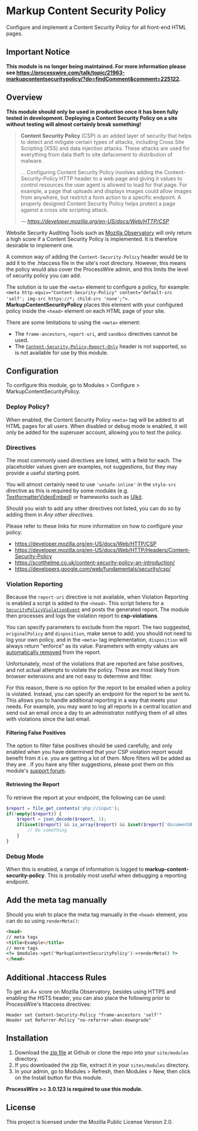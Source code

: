 # Markup Content Security Policy
Configure and implement a Content Security Policy for all front-end HTML pages.

## Important Notice

**This module is no longer being maintained. For more information please see https://processwire.com/talk/topic/21963-markupcontentsecuritypolicy/?do=findComment&comment=225122.**

## Overview

**This module should only be used in production once it has been fully tested in development. Deploying a Content Security Policy on a site without testing will almost certainly break something!**

> **Content Security Policy** (CSP) is an added layer of security that helps to detect and mitigate certain types of attacks, including Cross Site Scripting (XSS) and data injection attacks. These attacks are used for everything from data theft to site defacement to distribution of malware.
>
> ... Configuring Content Security Policy involves adding the Content-Security-Policy HTTP header to a web page and giving it values to control resources the user agent is allowed to load for that page. For example, a page that uploads and displays images could allow images from anywhere, but restrict a form action to a specific endpoint. A properly designed Content Security Policy helps protect a page against a cross site scripting attack.
>
> &mdash; <cite>https://developer.mozilla.org/en-US/docs/Web/HTTP/CSP</cite>

Website Security Auditing Tools such as [Mozilla Observatory](https://observatory.mozilla.org/) will only return a high score if a Content Security Policy is implemented. It is therefore desirable to implement one.

A common way of adding the `Content-Security-Policy` header would be to add it to the .htaccess file in the site's root directory. However, this means the policy would also cover the ProcessWire admin, and this limits the level of security policy you can add.

The solution is to use the `<meta>` element to configure a policy, for example: `<meta http-equiv="Content-Security-Policy" content="default-src 'self'; img-src https://*; child-src 'none';">`. **MarkupContentSecurityPolicy** places this element with your configured policy inside the `<head>` element on each HTML page of your site.

There are some limitations to using the `<meta>` element:
- The `frame-ancestors`, `report-uri`, and `sandbox` directives cannot be used.
- The [`Content-Security-Policy-Report-Only`](https://developer.mozilla.org/en-US/docs/Web/HTTP/Headers/Content-Security-Policy-Report-Only) header is not supported, so is not available for use by this module.

## Configuration
To configure this module, go to Modules > Configure > MarkupContentSecurityPolicy.

### Deploy Policy?
When enabled, the Content Security Policy `<meta>` tag will be added to all HTML pages for all users. When disabled or debug mode is enabled, it will only be added for the superuser account, allowing you to test the policy.

### Directives
The most commonly used directives are listed, with a field for each. The placeholder values given are examples, not suggestions, but they may provide a useful starting point.

You will almost certainly need to use `'unsafe-inline'` in the `style-src` directive as this is required by some modules (e.g. [TextformatterVideoEmbed](http://modules.processwire.com/modules/textformatter-video-embed/)) or frameworks such as [UIkit](https://getuikit.com/).

Should you wish to add any other directives not listed, you can do so by adding them in *Any other directives*.

Please refer to these links for more information on how to configure your policy:
- https://developer.mozilla.org/en-US/docs/Web/HTTP/CSP
- https://developer.mozilla.org/en-US/docs/Web/HTTP/Headers/Content-Security-Policy
- https://scotthelme.co.uk/content-security-policy-an-introduction/
- https://developers.google.com/web/fundamentals/security/csp/

### Violation Reporting
Because the `report-uri` directive is not available, when Violation Reporting is enabled a script is added to the `<head>`. This script listens for a [`SecurityPolicyViolationEvent`](https://developer.mozilla.org/en-US/docs/Web/API/SecurityPolicyViolationEvent) and posts the generated report. The module then processes and logs the violation report to **csp-violations**.

You can specify parameters to exclude from the report. The two suggested, `originalPolicy` and `disposition`, make sense to add; you should not need to log your own policy, and in the `<meta>` tag implementation, `disposition` will always return "enforce" as its value. Parameters with empty values are [automatically removed](https://github.com/processwire/processwire/blob/master/wire/core/Functions.php#L86) from the report.

Unfortunately, most of the violations that are reported are false positives, and not actual attempts to violate the policy. These are most likely from browser extensions and are not easy to determine and filter.

For this reason, there is no option for the report to be emailed when a policy is violated. Instead, you can specify an endpoint for the report to be sent to. This allows you to handle additional reporting in a way that meets your needs. For example, you may want to log all reports in a central location and send out an email once a day to an administrator notifying them of all sites with violations since the last email.

#### Filtering False Positives
The option to filter false positives should be used carefully, and only enabled when you have determined that your CSP violation report would benefit from it i.e. you are getting a lot of them. More filters will be added as they are . If you have any filter suggestions, please post them on this module's [support forum](https://processwire.com/talk/topic/21963-markupcontentsecuritypolicy).

#### Retrieving the Report
To retrieve the report at your endpoint, the following can be used:

```php
$report = file_get_contents('php://input');
if(!empty($report)) {
	$report = json_decode($report, 1);
	if(isset($report) && is_array($report) && isset($report['documentURI'])) {
		// Do something
	}
}
```

### Debug Mode
When this is enabled, a range of information is logged to **markup-content-security-policy**. This is probably most useful when debugging a reporting endpoint.

## Add the meta tag manually
Should you wish to place the meta tag manually in the `<head>` element, you can do so using `renderMeta()`:

```html
<head>
// meta tags
<title>Example</title>
// more tags
<?= $modules->get('MarkupContentSecurityPolicy')->renderMeta() ?>
</head>
```

## Additional .htaccess Rules
To get an A+ score on Mozilla Observatory, besides using HTTPS and enabling the HSTS header, you can also place the following prior to ProcessWire's htaccess directives:

```
Header set Content-Security-Policy "frame-ancestors 'self'"
Header set Referrer-Policy "no-referrer-when-downgrade"
```

## Installation
1. Download the [zip file](https://github.com/nbcommunication/MarkupContentSecurityPolicy/archive/master.zip) at Github or clone the repo into your `site/modules` directory.
2. If you downloaded the zip file, extract it in your `sites/modules` directory.
3. In your admin, go to Modules > Refresh, then Modules > New, then click on the Install button for this module.

**ProcessWire >= 3.0.123 is required to use this module.**

## License
This project is licensed under the Mozilla Public License Version 2.0.

